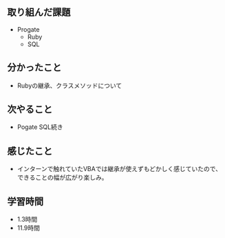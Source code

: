 ## 取り組んだ課題
- Progate
  - Ruby
  - SQL
## 分かったこと
  - Rubyの継承、クラスメソッドについて
## 次やること
- Pogate SQL続き
## 感じたこと
- インターンで触れていたVBAでは継承が使えずもどかしく感じていたので、できることの幅が広がり楽しみ。
## 学習時間
- 1.3時間
- 11.9時間
